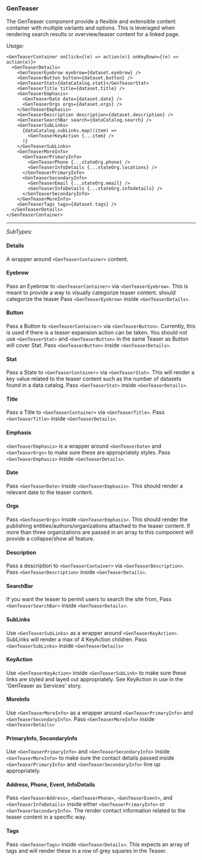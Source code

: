 ### GenTeaser

The GenTeaser component provide a flexible and extensible content container with multiple variants and options. This is leveraged when rendering search results or overview/teaser content for a linked page.

*Usage:*
```
<GenTeaserContainer onClick={(e) => action(e)} onKeyDown={(e) => action(e)}>
  <GenTeaserDetails>
    <GenTeaserEyebrow eyebrow={dataset.eyebrow} />
    <GenTeaserButton button={dataset.button} />
    <GenTeaserStat>{dataCatalog.stat}</GenTeaserStat>
    <GenTeaserTitle title={dataset.title} />
    <GenTeaserEmphasis>
      <GenTeaserDate date={dataset.date} />
      <GenTeaserOrgs orgs={dataset.orgs} />
    </GenTeaserEmphasis>
    <GenTeaserDescription description={dataset.description} />
    <GenTeaserSearchBar search={dataCatalog.search} />
    <GenTeaserSubLinks>
      {dataCatalog.subLinks.map((item) =>
        <GenTeaserKeyAction {...item} />
      )}
    </GenTeaserSubLinks>
    <GenTeaserMoreInfo>
      <GenTeaserPrimaryInfo>
        <GenTeaserPhone {...stateOrg.phone} />
        <GenTeaserInfoDetails {...stateOrg.locations} />
      </GenTeaserPrimaryInfo>
      <GenTeaserSecondaryInfo>
        <GenTeaserEmail {...stateOrg.email} />
        <GenTeaserInfoDetails {...stateOrg.infodetails} />
      </GenTeaserSecondaryInfo>
    </GenTeaserMoreInfo>
    <GenTeaserTags tags={dataset.tags} />
  </GenTeaserDetails>
</GenTeaserContainer>
```


----
*SubTypes:*

#### Details

A wrapper around `<GenTeaserContainer>` content.

#### Eyebrow

Pass an Eyebrow to `<GenTeaserContainer>` via `<GenTeaserEyebrow>`. This is meant to provide a way to visually categorize teaser content. should categorize the teaser Pass `<GenTeaserEyebrow>` inside `<GenTeaserDetails>`.

#### Button

Pass a Button to `<GenTeaserContainer>` via `<GenTeaserButton>`. Currently, this is used if there is a teaser expansion action can be taken. You should not use `<GenTeaserStat>` and `<GenTeaserButton>` in the same Teaser as Button will cover Stat. Pass `<GenTeaserButton>` inside `<GenTeaserDetails>`.

#### Stat

Pass a State to `<GenTeaserContainer>` via `<GenTeaserStat>`. This will render a key value related to the teaser content such as the number of datasets found in a data catalog. Pass `<GenTeaserStat>` inside `<GenTeaserDetails>`.


#### Title

Pass a Title to `<GenTeaserContainer>` via `<GenTeaserTitle>`. Pass `<GenTeaserTitle>` inside `<GenTeaserDetails>`.


#### Emphasis

`<GenTeaserEmphasis>` is a wrapper around `<GenTeaserDate>` and `<GenTeaserOrgs>` to make sure these are appropriately styles. Pass `<GenTeaserEmphasis>` inside `<GenTeaserDetails>`.

#### Date

Pass `<GenTeaserDate>` inside `<GenTeaserEmphasis>`. This should render a relevant date to the teaser content.

#### Orgs

Pass `<GenTeaserOrgs>` inside `<GenTeaserEmphasis>`. This should render the publishing entities/authors/organizations attached to the teaser content. If more than three organizations are passed in an array to this component will provide a collapse/show all feature.

#### Description

Pass a description to `<GenTeaserContainer>` via `<GenTeaserDescription>`. Pass `<GenTeaserDescription>` inside `<GenTeaserDetails>`.

#### SearchBar

If you want the teaser to permit users to search the site from, Pass `<GenTeaserSearchBar>` inside `<GenTeaserDetails>`.


#### SubLinks

Use `<GenTeaserSubLinks>` as a wrapper around `<GenTeaserKeyAction>`. SubLinks will render a max of 4 KeyAction children. Pass `<GenTeaserSubLinks>` inside `<GenTeaserDetails>`

#### KeyAction

Use `<GenTeaserKeyAction>` inside `<GenTeaserSubLink>` to make sure these links are styled and layed out appropriately. See KeyAction in use in the 'GenTeaser as Services' story.

#### MoreInfo

Use `<GenTeaserMoreInfo>` as a wrapper around `<GenTeaserPrimaryInfo>` and `<GenTeaserSecondaryInfo>`. Pass `<GenTeaserMoreInfo>` inside `<GenTeaserDetails>`

#### PrimaryInfo, SecondaryInfo

Use `<GenTeaserPrimaryInfo>` and `<GenTeaserSecondaryInfo>` inside `<GenTeaserMoreInfo>` to make sure the contact details passed inside `<GenTeaserPrimaryInfo>` and `<GenTeaserSecondaryInfo>` line up appropriately.

#### Address, Phone, Event, InfoDetails

Pass `<GenTeaserAddress>`, `<GenTeaserPhone>`, `<GenTeaserEvent>`, and `<GenTeaserInfoDetails>` inside either `<GenTeaserPrimaryInfo>` or `<GenTeaserSecondaryInfo>`. The render contact information related to the teaser content in a specific way.

#### Tags

Pass `<GenTeaserTags>` inside `<GenTeaserDetails>`. This expects an array of tags and will render these in a row of grey squares in the Teaser.
